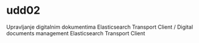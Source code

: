 # udd02
Upravljanje digitalnim dokumentima Elasticsearch Transport Client / Digital documents management Elasticsearch Transport Client
